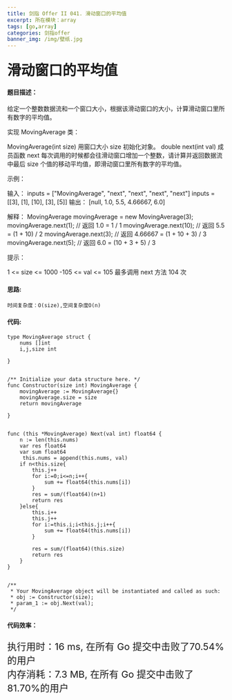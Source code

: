 ```yaml
---
title: 剑指 Offer II 041. 滑动窗口的平均值
excerpt: 所在模块：array
tags: [go,array]
categories: 剑指offer
banner_img: /img/壁纸.jpg
---
```


### <font size=6px>滑动窗口的平均值</font>

#### 题目描述：

给定一个整数数据流和一个窗口大小，根据该滑动窗口的大小，计算滑动窗口里所有数字的平均值。

实现 MovingAverage 类：

MovingAverage(int size) 用窗口大小 size 初始化对象。
double next(int val) 成员函数 next 每次调用的时候都会往滑动窗口增加一个整数，请计算并返回数据流中最后 size 个值的移动平均值，即滑动窗口里所有数字的平均值。


示例：

输入：
inputs = ["MovingAverage", "next", "next", "next", "next"]
inputs = [[3], [1], [10], [3], [5]]
输出：
[null, 1.0, 5.5, 4.66667, 6.0]

解释：
MovingAverage movingAverage = new MovingAverage(3);
movingAverage.next(1); // 返回 1.0 = 1 / 1
movingAverage.next(10); // 返回 5.5 = (1 + 10) / 2
movingAverage.next(3); // 返回 4.66667 = (1 + 10 + 3) / 3
movingAverage.next(5); // 返回 6.0 = (10 + 3 + 5) / 3


提示：

1 <= size <= 1000
-105 <= val <= 105
最多调用 next 方法 104 次

#### 思路:

```
时间复杂度：O(size),空间复杂度O(n)
```



#### 代码:

```golang
type MovingAverage struct {
    nums []int
    i,j,size int
    
}


/** Initialize your data structure here. */
func Constructor(size int) MovingAverage {
    movingAverage := MovingAverage{}
    movingAverage.size = size
    return movingAverage

}


func (this *MovingAverage) Next(val int) float64 {
    n := len(this.nums)
    var res float64
    var sum float64
     this.nums = append(this.nums, val)
    if n<this.size{
        this.j++
        for i:=0;i<=n;i++{
            sum += float64(this.nums[i])
        }
        res = sum/(float64)(n+1)
        return res
    }else{
        this.i++
        this.j++
        for i:=this.i;i<this.j;i++{
            sum += float64(this.nums[i])
        }
        
        res = sum/(float64)(this.size)
        return res
    }
}


/**
 * Your MovingAverage object will be instantiated and called as such:
 * obj := Constructor(size);
 * param_1 := obj.Next(val);
 */
```

#### 代码效率：

<p class="note note-primary"; style="font-size:22px">
   执行用时：16 ms, 在所有 Go 提交中击败了70.54%的用户<br>
   内存消耗：7.3 MB, 在所有 Go 提交中击败了81.70%的用户
</p>



